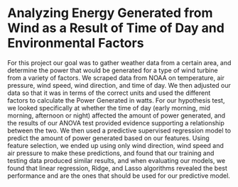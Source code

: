 # Analyzing Energy Generated from Wind as a Result of Time of Day and Environmental Factors

For this project our goal was to gather weather data from a certain area, and determine the power that would be generated for a type of wind turbine from a variety of factors. We scraped data from NOAA on temperature, air pressure, wind speed, wind direction, and time of day. We then adjusted our data so that it was in terms of the correct units and used the different factors to calculate the Power Generated in watts. For our hypothesis test, we looked specifically at whether the time of day (early morning, mid morning, afternoon or night) affected the amount of power generated, and the results of our ANOVA test provided evidence supporting a relationship between the two. We then used a predictive supervised regression model to predict the amount of power generated based on our features. Using feature selection, we ended up using only wind direction, wind speed and air pressure to make these predictions, and found that our training and testing data produced similar results, and when evaluating our models, we found that linear regression, Ridge, and Lasso algorithms revealed the best performance and are the ones that should be used for our predictive model.
